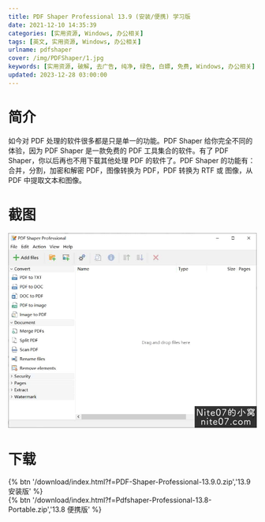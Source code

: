 ```yaml
---
title: PDF Shaper Professional 13.9 (安装/便携) 学习版
date: 2021-12-10 14:35:39
categories: [实用资源, Windows, 办公相关]
tags: [英文, 实用资源, Windows, 办公相关]
urlname: pdfshaper
cover: /img/PDFShaper/1.jpg
keywords: [实用资源, 破解, 去广告, 纯净, 绿色, 白嫖, 免费, Windows, 办公相关]
updated: 2023-12-28 03:00:00
---
```


# 简介

如今对 PDF 处理的软件很多都是只是单一的功能。PDF Shaper 给你完全不同的体验，因为 PDF Shaper 是一款免费的 PDF 工具集合的软件。有了 PDF Shaper，你以后再也不用下载其他处理 PDF 的软件了。PDF Shaper 的功能有：合并，分割，加密和解密 PDF，图像转换为 PDF，PDF 转换为 RTF 或 图像，从 PDF 中提取文本和图像。

# 截图

![](/img/PDFShaper/2.jpg)

# 下载

{% btn '/download/index.html?f=PDF-Shaper-Professional-13.9.0.zip','13.9 安装版' %}
<br>
{% btn '/download/index.html?f=Pdfshaper-Professional-13.8-Portable.zip','13.8 便携版' %}
